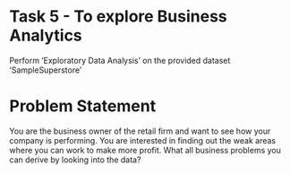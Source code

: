 # Task 5 - To explore Business Analytics

Perform ‘Exploratory Data Analysis’ on the provided dataset ‘SampleSuperstore’

# Problem Statement
You are the business owner of the retail firm and want to see how your company is performing. You are interested in finding out the weak areas where you can work to make more profit. What all business problems you can derive by looking into the data?
